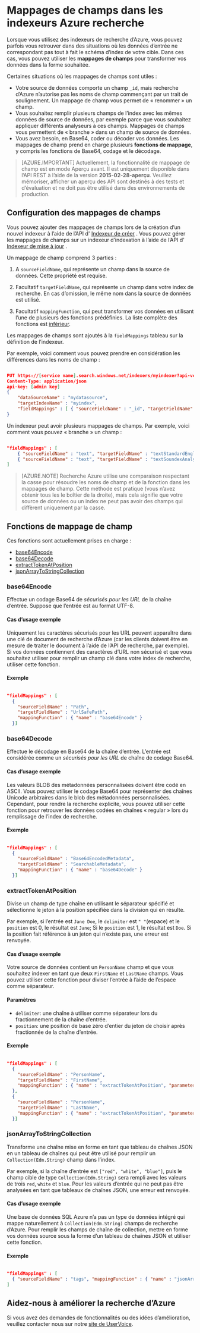 <properties
pageTitle="Mappages de champs dans les indexeurs Azure recherche"
description="Configurer les mappages de champ d’indexeur recherche d’Azure pour tenir compte des différences dans les noms de champs et de représentations de données"
services="search"
documentationCenter=""
authors="chaosrealm"
manager="pablocas"
editor="" />

<tags
ms.service="search"
ms.devlang="rest-api"
ms.workload="search" 
ms.topic="article"  
ms.tgt_pltfrm="na"
ms.date="10/17/2016"
ms.author="eugenesh" />

# <a name="field-mappings-in-azure-search-indexers"></a>Mappages de champs dans les indexeurs Azure recherche

Lorsque vous utilisez des indexeurs de recherche d’Azure, vous pouvez parfois vous retrouver dans des situations où les données d’entrée ne correspondant pas tout à fait le schéma d’index de votre cible. Dans ces cas, vous pouvez utiliser les **mappages de champs** pour transformer vos données dans la forme souhaitée. 

Certaines situations où les mappages de champs sont utiles :
 
- Votre source de données comporte un champ `_id`, mais recherche d’Azure n’autorise pas les noms de champ commençant par un trait de soulignement. Un mappage de champ vous permet de « renommer » un champ. 
- Vous souhaitez remplir plusieurs champs de l’index avec les mêmes données de source de données, par exemple parce que vous souhaitez appliquer différents analyseurs à ces champs. Mappages de champs vous permettent de « branche » dans un champ de source de données.
- Vous avez besoin, en Base64, coder ou décoder vos données. Les mappages de champ prend en charge plusieurs **fonctions de mappage**, y compris les fonctions de Base64, codage et le décodage.   


> [AZURE.IMPORTANT] Actuellement, la fonctionnalité de mappage de champ est en mode Aperçu avant. Il est uniquement disponible dans l’API REST à l’aide de la version **2015-02-28-aperçu**. Veuillez mémoriser, afficher un aperçu des API sont destinés à des tests et d’évaluation et ne doit pas être utilisé dans des environnements de production.

## <a name="setting-up-field-mappings"></a>Configuration des mappages de champs

Vous pouvez ajouter des mappages de champs lors de la création d’un nouvel indexeur à l’aide de l’API d' [Indexeur de créer](search-api-indexers-2015-02-28-preview.md#create-indexer) . Vous pouvez gérer les mappages de champs sur un indexeur d’indexation à l’aide de l’API d' [Indexeur de mise à jour](search-api-indexers-2015-02-28-preview.md#update-indexer) . 

Un mappage de champ comprend 3 parties : 

1. A `sourceFieldName`, qui représente un champ dans la source de données. Cette propriété est requise. 

2. Facultatif `targetFieldName`, qui représente un champ dans votre index de recherche. En cas d’omission, le même nom dans la source de données est utilisé. 

3. Facultatif `mappingFunction`, qui peut transformer vos données en utilisant l’une de plusieurs des fonctions prédéfinies. La liste complète des fonctions est [inférieur](#mappingFunctions).

Les mappages de champs sont ajoutés à la `fieldMappings` tableau sur la définition de l’indexeur. 

Par exemple, voici comment vous pouvez prendre en considération les différences dans les noms de champ : 

```JSON

PUT https://[service name].search.windows.net/indexers/myindexer?api-version=[api-version]
Content-Type: application/json
api-key: [admin key]
{
    "dataSourceName" : "mydatasource",
    "targetIndexName" : "myindex",
    "fieldMappings" : [ { "sourceFieldName" : "_id", "targetFieldName" : "id" } ] 
} 
```

Un indexeur peut avoir plusieurs mappages de champs. Par exemple, voici comment vous pouvez « branche » un champ :

```JSON

"fieldMappings" : [ 
    { "sourceFieldName" : "text", "targetFieldName" : "textStandardEnglishAnalyzer" },
    { "sourceFieldName" : "text", "targetFieldName" : "textSoundexAnalyzer" }, 
] 
```

> [AZURE.NOTE] Recherche Azure utilise une comparaison respectant la casse pour résoudre les noms de champ et de la fonction dans les mappages de champ. Cette méthode est pratique (vous n’avez obtenir tous les le boîtier de la droite), mais cela signifie que votre source de données ou un index ne peut pas avoir des champs qui diffèrent uniquement par la casse.  

<a name="mappingFunctions"></a>
## <a name="field-mapping-functions"></a>Fonctions de mappage de champ

Ces fonctions sont actuellement prises en charge : 

- [base64Encode](#base64EncodeFunction)
- [base64Decode](#base64DecodeFunction)
- [extractTokenAtPosition](#extractTokenAtPositionFunction)
- [jsonArrayToStringCollection](#jsonArrayToStringCollectionFunction)

<a name="base64EncodeFunction"></a>
### <a name="base64encode"></a>base64Encode 

Effectue un codage Base64 de *sécurisés pour les URL* de la chaîne d’entrée. Suppose que l’entrée est au format UTF-8. 

#### <a name="sample-use-case"></a>Cas d’usage exemple 

Uniquement les caractères sécurisés pour les URL peuvent apparaître dans une clé de document de recherche d’Azure (car les clients doivent être en mesure de traiter le document à l’aide de l’API de recherche, par exemple). Si vos données contiennent des caractères d’URL non sécurisé et que vous souhaitez utiliser pour remplir un champ clé dans votre index de recherche, utiliser cette fonction.   

#### <a name="example"></a>Exemple 

```JSON

"fieldMappings" : [ 
  { 
    "sourceFieldName" : "Path", 
    "targetFieldName" : "UrlSafePath",
    "mappingFunction" : { "name" : "base64Encode" } 
  }] 
```

<a name="base64DecodeFunction"></a>
### <a name="base64decode"></a>base64Decode

Effectue le décodage en Base64 de la chaîne d’entrée. L’entrée est considérée comme un *sécurisés pour les URL* de chaîne de codage Base64. 

#### <a name="sample-use-case"></a>Cas d’usage exemple 

Les valeurs BLOB des métadonnées personnalisées doivent être codé en ASCII. Vous pouvez utiliser le codage Base64 pour représenter des chaînes Unicode arbitraires dans le blob des métadonnées personnalisées. Cependant, pour rendre la recherche explicite, vous pouvez utiliser cette fonction pour retrouver les données codées en chaînes « regular » lors du remplissage de l’index de recherche.  

#### <a name="example"></a>Exemple 

```JSON

"fieldMappings" : [ 
  { 
    "sourceFieldName" : "Base64EncodedMetadata", 
    "targetFieldName" : "SearchableMetadata",
    "mappingFunction" : { "name" : "base64Decode" } 
  }] 
```

<a name="extractTokenAtPositionFunction"></a>
### <a name="extracttokenatposition"></a>extractTokenAtPosition

Divise un champ de type chaîne en utilisant le séparateur spécifié et sélectionne le jeton à la position spécifiée dans la division qui en résulte.

Par exemple, si l’entrée est `Jane Doe`, le `delimiter` est `" "`(espace) et le `position` est 0, le résultat est `Jane`; Si le `position` est 1, le résultat est `Doe`. Si la position fait référence à un jeton qui n’existe pas, une erreur est renvoyée.

#### <a name="sample-use-case"></a>Cas d’usage exemple 

Votre source de données contient un `PersonName` champ et que vous souhaitez indexer en tant que deux `FirstName` et `LastName` champs. Vous pouvez utiliser cette fonction pour diviser l’entrée à l’aide de l’espace comme séparateur.

#### <a name="parameters"></a>Paramètres

- `delimiter`: une chaîne à utiliser comme séparateur lors du fractionnement de la chaîne d’entrée.
- `position`: une position de base zéro d’entier du jeton de choisir après fractionnée de la chaîne d’entrée.    

#### <a name="example"></a>Exemple

```JSON 

"fieldMappings" : [ 
  { 
    "sourceFieldName" : "PersonName", 
    "targetFieldName" : "FirstName",
    "mappingFunction" : { "name" : "extractTokenAtPosition", "parameters" : { "delimiter" : " ", "position" : 0 } } 
  }, 
  { 
    "sourceFieldName" : "PersonName", 
    "targetFieldName" : "LastName",
    "mappingFunction" : { "name" : "extractTokenAtPosition", "parameters" : { "delimiter" : " ", "position" : 1 } } 
  }] 
```

<a name="jsonArrayToStringCollectionFunction"></a>
### <a name="jsonarraytostringcollection"></a>jsonArrayToStringCollection

Transforme une chaîne mise en forme en tant que tableau de chaînes JSON en un tableau de chaînes qui peut être utilisé pour remplir un `Collection(Edm.String)` champ dans l’index. 

Par exemple, si la chaîne d’entrée est `["red", "white", "blue"]`, puis le champ cible de type `Collection(Edm.String)` sera rempli avec les valeurs de trois `red`, `white` et `blue`. Pour les valeurs d’entrée qui ne peut pas être analysées en tant que tableaux de chaînes JSON, une erreur est renvoyée. 

#### <a name="sample-use-case"></a>Cas d’usage exemple

Une base de données SQL Azure n’a pas un type de données intégré qui mappe naturellement à `Collection(Edm.String)` champs de recherche d’Azure. Pour remplir les champs de chaîne de collection, mettre en forme vos données source sous la forme d’un tableau de chaînes JSON et utiliser cette fonction. 

#### <a name="example"></a>Exemple 

```JSON

"fieldMappings" : [ 
  { "sourceFieldName" : "tags", "mappingFunction" : { "name" : "jsonArrayToStringCollection" } }
] 
```

## <a name="help-us-make-azure-search-better"></a>Aidez-nous à améliorer la recherche d’Azure

Si vous avez des demandes de fonctionnalités ou des idées d’amélioration, veuillez contacter nous sur notre [site de UserVoice](https://feedback.azure.com/forums/263029-azure-search/).